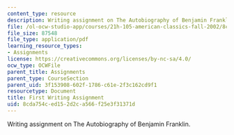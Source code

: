 ```yaml
---
content_type: resource
description: Writing assignment on The Autobiography of Benjamin Franklin.
file: /ol-ocw-studio-app/courses/21h-105-american-classics-fall-2002/8cda754ced152d2ca566f25e3f31371d_am_classics_firanment_9_02.pdf
file_size: 87548
file_type: application/pdf
learning_resource_types:
- Assignments
license: https://creativecommons.org/licenses/by-nc-sa/4.0/
ocw_type: OCWFile
parent_title: Assignments
parent_type: CourseSection
parent_uid: 3f153908-602f-1786-c61e-2f3c162cd9f1
resourcetype: Document
title: First Writing Assignment
uid: 8cda754c-ed15-2d2c-a566-f25e3f31371d
---
```

Writing assignment on The Autobiography of Benjamin Franklin.